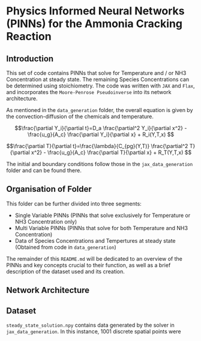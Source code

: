 # Physics Informed Neural Networks (PINNs) for the Ammonia Cracking Reaction

## Introduction

This set of code contains PINNs that solve for Temperature and / or NH3 Concentration at steady state. The remaining Species Concentrations can be determined using stoichiometry. The code was written with ```JAX``` and ```Flax```, and incorporates the ```Moore-Penrose Pseudoinverse``` into its network architecture.

As mentioned in the ```data_generation``` folder, the overall equation is given by the convection-diffusion of the chemicals and temperature.
``` math
\frac{\partial Y_i}{\partial t}=D_a \frac{\partial^2 Y_i}{\partial x^2} - \frac{u_g}{A_c} \frac{\partial Y_i}{\partial x} + R_i(Y,T,x) 
```
``` math
\frac{\partial T}{\partial t}=\frac{\lambda}{C_{pg}(Y,T)} \frac{\partial^2 T}{\partial x^2} - \frac{u_g}{A_c} \frac{\partial T}{\partial x} + R_T(Y,T,x) 
```

The initial and boundary conditions follow those in the ```jax_data_generation``` folder and can be found there.

## Organisation of Folder

This folder can be further divided into three segments:
- Single Variable PINNs (PINNs that solve exclusively for Temperature or NH3 Concentration only)
- Multi Variable PINNs (PINNs that solve for both Temperature and NH3 Concentration)
- Data of Species Concentrations and Tempertures at steady state (Obtained from code in ```data_generation```)

The remainder of this ```README.md``` will be dedicated to an overview of the PINNs and key concepts crucial to their function, as well as a brief description of the dataset used and its creation.

## Network Architecture

## Dataset

```steady_state_solution.npy``` contains data generated by the solver in ```jax_data_generation```. In this instance, 1001 discrete spatial points were 

